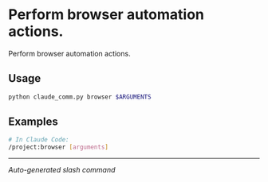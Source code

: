 # Perform browser automation actions.

Perform browser automation actions.

## Usage

```bash
python claude_comm.py browser $ARGUMENTS
```

## Examples

```bash
# In Claude Code:
/project:browser [arguments]
```

---
*Auto-generated slash command*
